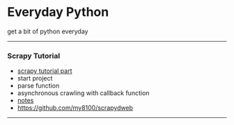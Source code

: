 # Everyday Python

get a bit of python everyday

---

### Scrapy Tutorial

- [scrapy tutorial part](https://towardsdatascience.com/a-minimalist-end-to-end-scrapy-tutorial-part-i-11e350bcdec0)
- start project
- parse function
- asynchronous crawling with callback function
- [notes](./scrapy_tutorial/notes.md)
- https://github.com/my8100/scrapydweb

---

